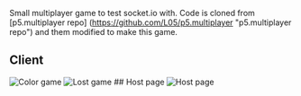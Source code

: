 Small multiplayer game to test socket.io with.
Code is cloned from [p5.multiplayer repo] (https://github.com/L05/p5.multiplayer "p5.multiplayer repo") and them modified to make this game.
## Client
<img src="https://i.imgur.com/vFsnK3A.png" alt="Color game" />
<img src="https://i.imgur.com/DYRrVqx.png" alt="Lost game" />
## Host page
<img src="https://i.imgur.com/eu4goeY.png" alt="Host page" />
